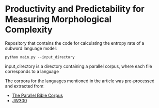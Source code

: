 # Productivity and Predictability for Measuring Morphological Complexity

Repository that contains the code for calculating the entropy rate of a subword language model:

``python main.py --input_directory``

input_directory is a directory containing a parallel corpus, where each file corresponds to a language 

The corpora for the languages mentioned in the article was pre-processed and extracted from:
- [The Parallel Bible Corpus](http://www.christianbentz.de/MLC2019_data.html) 
- [JW300](http://opus.nlpl.eu/JW300.php)

